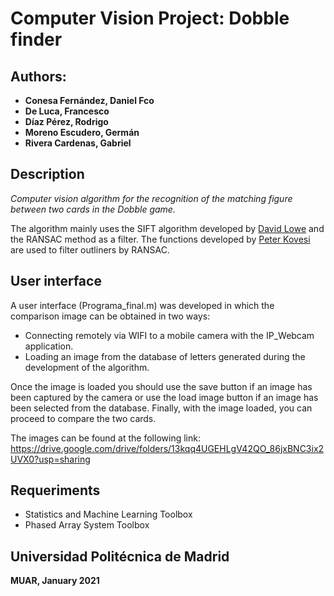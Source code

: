 # Computer Vision Project: Dobble finder

## Authors:
* **Conesa Fernández, Daniel Fco**
* **De Luca, Francesco**
* **Díaz Pérez, Rodrigo**
* **Moreno Escudero, Germán**
* **Rivera Cardenas, Gabriel**

## Description

_Computer vision algorithm for the recognition of the matching figure between two cards in the Dobble game._

The algorithm mainly uses the SIFT algorithm developed by [David Lowe](https://www.cs.ubc.ca/~lowe/keypoints/) and the RANSAC method as a filter. The functions developed by [Peter Kovesi](https://www.peterkovesi.com/matlabfns/) are used to filter outliners by RANSAC.

## User interface

A user interface (Programa_final.m) was developed in which the comparison image can be obtained in two ways:
* Connecting remotely via WIFI to a mobile camera with the IP_Webcam application.
* Loading an image from the database of letters generated during the development of the algorithm.

Once the image is loaded you should use the save button if an image has been captured by the camera or use the load image button if an image has been selected from the database.
Finally, with the image loaded, you can proceed to compare the two cards.

The images can be found at the following link: https://drive.google.com/drive/folders/13kqq4UGEHLgV42QO_86jxBNC3ix2UVX0?usp=sharing

## Requeriments

* Statistics and Machine Learning Toolbox 
* Phased Array System Toolbox

## Universidad Politécnica de Madrid
**MUAR, January 2021**
